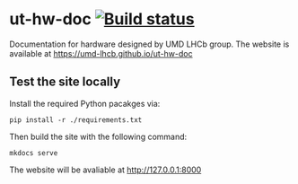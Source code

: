 # ut-hw-doc [![Build status](https://travis-ci.com/umd-lhcb/ut-hw-doc.svg?build)](https://travis-ci.com/umd-lhcb)
Documentation for hardware designed by UMD LHCb group. The website is available
at https://umd-lhcb.github.io/ut-hw-doc


## Test the site locally
Install the required Python pacakges via:
```
pip install -r ./requirements.txt
```

Then build the site with the following command:
```
mkdocs serve
```

The website will be avaliable at http://127.0.0.1:8000

